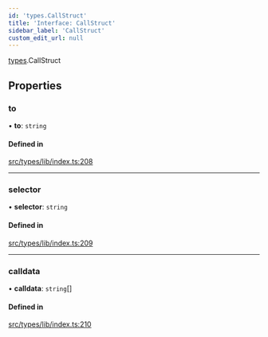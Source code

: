 ```yaml
---
id: 'types.CallStruct'
title: 'Interface: CallStruct'
sidebar_label: 'CallStruct'
custom_edit_url: null
---
```


[types](../namespaces/types.md).CallStruct

## Properties

### to

• **to**: `string`

#### Defined in

[src/types/lib/index.ts:208](https://github.com/0xs34n/starknet.js/blob/develop/src/types/lib/index.ts#L208)

---

### selector

• **selector**: `string`

#### Defined in

[src/types/lib/index.ts:209](https://github.com/0xs34n/starknet.js/blob/develop/src/types/lib/index.ts#L209)

---

### calldata

• **calldata**: `string`[]

#### Defined in

[src/types/lib/index.ts:210](https://github.com/0xs34n/starknet.js/blob/develop/src/types/lib/index.ts#L210)
